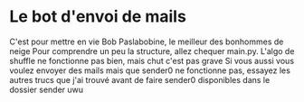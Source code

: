 # Le bot d'envoi de mails 

C'est pour mettre en vie Bob Paslabobine, le meilleur des bonhommes de neige
Pour comprendre un peu la structure, allez chequer main.py.
L'algo de shuffle ne fonctionne pas bien, mais chut c'est pas grave
Si vous aussi vous voulez envoyer des mails mais que sender0 ne fonctionne pas, essayez les autres trucs que j'ai trouvé avant de faire sender0 disponibles dans le dossier sender
uwu
